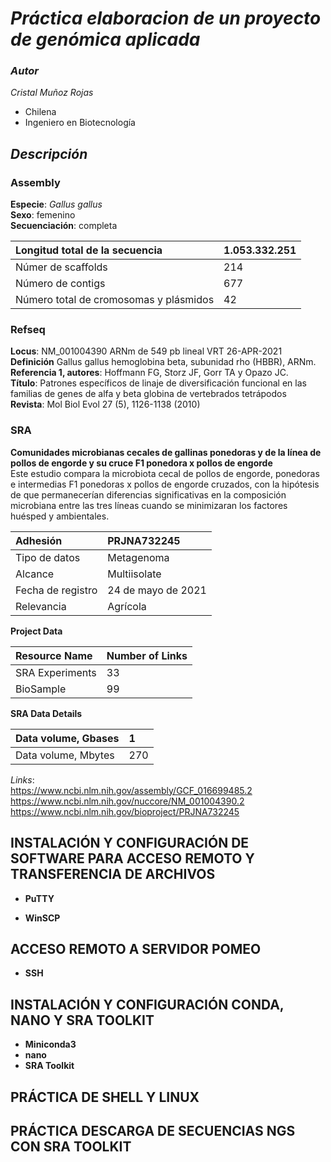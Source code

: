 # _**Práctica elaboracion de un proyecto de genómica aplicada**_   

### _**Autor**_  
_Cristal Muñoz Rojas_  
- Chilena 
- Ingeniero en Biotecnología  

## _**Descripción**_   

### Assembly

**Especie**: _Gallus gallus_   
**Sexo**: femenino  
**Secuenciación**: completa 
 
 | Longitud total de la secuencia | 1.053.332.251 | 
 |  :---  |  :---  | 
 | Númer de scaffolds |	214 |
 | Número de contigs | 677 |    
 | Número total de cromosomas y plásmidos | 42 |      

### Refseq

**Locus**: NM_001004390 ARNm de 549 pb lineal VRT 26-APR-2021   
**Definición** Gallus gallus hemoglobina beta, subunidad rho (HBBR), ARNm.   
**Referencia 1, autores**: Hoffmann FG, Storz JF, Gorr TA y Opazo JC.  
**Título**: Patrones específicos de linaje de diversificación funcional en las familias de genes de alfa y beta globina de vertebrados tetrápodos   
**Revista**: Mol Biol Evol 27 (5), 1126-1138 (2010)   

### SRA

**Comunidades microbianas cecales de gallinas ponedoras y de la línea de pollos de engorde y su cruce F1 ponedora x pollos de engorde**  
Este estudio compara la microbiota cecal de pollos de engorde, ponedoras e intermedias F1 ponedoras x pollos de engorde cruzados, con la hipótesis de que permanecerían diferencias significativas en la composición microbiana entre las tres líneas cuando se minimizaran los factores huésped y ambientales.

| Adhesión	| PRJNA732245 |
|  :---  |  :---  | 
| Tipo de datos |	Metagenoma |
| Alcance |	Multiisolate |
|	Fecha de registro | 24 de mayo de 2021 |
| Relevancia |	Agrícola |

**Project Data**

| Resource Name	| Number of Links |
|  :---  |  :---  | 
| SRA Experiments |	33 |
| BioSample |	99 |

**SRA Data Details**

| Data volume, Gbases |	1 |
|  :---  |  :---  | 
| Data volume, Mbytes |	270 |


_Links_:   
https://www.ncbi.nlm.nih.gov/assembly/GCF_016699485.2  
https://www.ncbi.nlm.nih.gov/nuccore/NM_001004390.2  
https://www.ncbi.nlm.nih.gov/bioproject/PRJNA732245  

## **INSTALACIÓN Y CONFIGURACIÓN DE SOFTWARE PARA ACCESO REMOTO Y TRANSFERENCIA DE ARCHIVOS**

- **PuTTY**





- **WinSCP**



## **ACCESO REMOTO A SERVIDOR POMEO**

- **SSH**

## **INSTALACIÓN Y CONFIGURACIÓN CONDA, NANO Y SRA TOOLKIT**

- **Miniconda3**
- **nano**
- **SRA Toolkit**

## PRÁCTICA DE SHELL Y LINUX

## PRÁCTICA DESCARGA DE SECUENCIAS NGS CON SRA TOOLKIT


